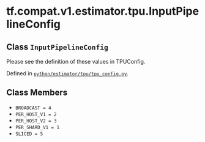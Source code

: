 <div itemscope itemtype="http://developers.google.com/ReferenceObject">
<meta itemprop="name" content="tf.compat.v1.estimator.tpu.InputPipelineConfig" />
<meta itemprop="path" content="Stable" />
<meta itemprop="property" content="BROADCAST"/>
<meta itemprop="property" content="PER_HOST_V1"/>
<meta itemprop="property" content="PER_HOST_V2"/>
<meta itemprop="property" content="PER_SHARD_V1"/>
<meta itemprop="property" content="SLICED"/>
</div>

# tf.compat.v1.estimator.tpu.InputPipelineConfig

## Class `InputPipelineConfig`

Please see the definition of these values in TPUConfig.





Defined in [`python/estimator/tpu/tpu_config.py`](https://github.com/tensorflow/estimator/tree/master/tensorflow_estimator/python/estimator/tpu/tpu_config.py).

<!-- Placeholder for "Used in" -->


## Class Members

* `BROADCAST = 4` <a id="BROADCAST"></a>
* `PER_HOST_V1 = 2` <a id="PER_HOST_V1"></a>
* `PER_HOST_V2 = 3` <a id="PER_HOST_V2"></a>
* `PER_SHARD_V1 = 1` <a id="PER_SHARD_V1"></a>
* `SLICED = 5` <a id="SLICED"></a>

